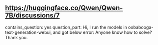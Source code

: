 ## https://huggingface.co/Qwen/Qwen-7B/discussions/7

contains_question: yes
question_part: Hi, I run the models in oobabooga-text-generation-webui, and got below error: Anyone know how to solve? Thank you.
